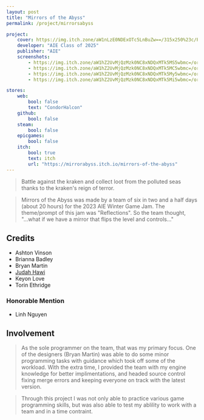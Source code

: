 ```yaml
---
layout: post
title: "Mirrors of the Abyss"
permalink: /project/mirrorsabyss

project:
    cover: https://img.itch.zone/aW1nLzE0NDExOTc5LnBuZw==/315x250%23c/PPn5Pl.png
    developer: "AIE Class of 2025"
    publisher: "AIE"
    screenshots:
        - https://img.itch.zone/aW1hZ2UvMjQzMzk0NC8xNDQxMTk5MS5wbmc=/original/skgbXb.png
        - https://img.itch.zone/aW1hZ2UvMjQzMzk0NC8xNDQxMTk5MC5wbmc=/original/Z3bRhz.png
        - https://img.itch.zone/aW1hZ2UvMjQzMzk0NC8xNDQxMTk5My5wbmc=/original/RwxrAT.png
        - https://img.itch.zone/aW1hZ2UvMjQzMzk0NC8xNDQxMTk5Mi5wbmc=/original/NRPh8E.png

stores:
    web:
        bool: false
        text: "CondorHalcon"
    github:
        bool: false
    steam:
        bool: false
    epicgames:
        bool: false
    itch:
        bool: true
        text: itch
        url: "https://mirrorabyss.itch.io/mirrors-of-the-abyss"
---
```


> Battle against the kraken and collect loot from the polluted seas thanks to the kraken's reign of terror.

> Mirrors of the Abyss was made by a team of six in two and a half days (about 20 hours) for the 2023 AIE Winter Game Jam. The theme/prompt of this jam was "Reflections". So the team thought, "...what if we have a mirror that flips the level and controls..."

## Credits
- Ashton Vinson
- Brianna Badley
- Bryan Martin
- [Judah Hawi](https://www.linkedin.com/in/judah-ochieng-3585981ba/)
- Keyon Love
- Torin Ethridge

### Honorable Mention
- Linh Nguyen

## Involvement
> As the sole programmer on the team, that was my primary focus. One of the designers (Bryan Martin) was able to do some minor programming tasks with guidance which took off some of the workload. With the extra time, I provided the team with my engine knowledge for better implimentations, and headed source control fixing merge errors and keeping everyone on track with the latest version.

> Through this project I was not only able to practice various game programming skills, but was also able to test my ablility to work with a team and in a time contraint.